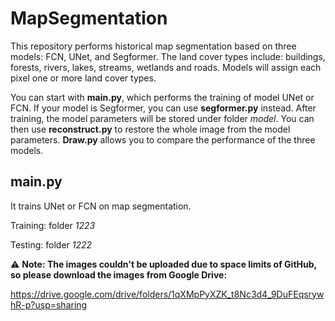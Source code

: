 # MapSegmentation
This repository performs historical map segmentation based on three models: FCN, UNet, and Segformer. The land cover types include: buildings, forests, rivers, lakes, streams, wetlands and roads. Models will assign each pixel one or more land cover types.  

You can start with **main.py**, which performs the training of model UNet or FCN. If your model is Segformer, you can use **segformer.py** instead. After training, the model parameters will be stored under folder *model*. You can then use **reconstruct.py** to restore the whole image from the model parameters. **Draw.py** allows you to compare the performance of the three models.

## main.py
It trains UNet or FCN on map segmentation. 

Training: folder *1223*

Testing: folder *1222*

⚠️ **Note: The images couldn't be uploaded due to space limits of GitHub, so please download the images from Google Drive:**

https://drive.google.com/drive/folders/1qXMpPyXZK_t8Nc3d4_9DuFEqsrywhR-p?usp=sharing
